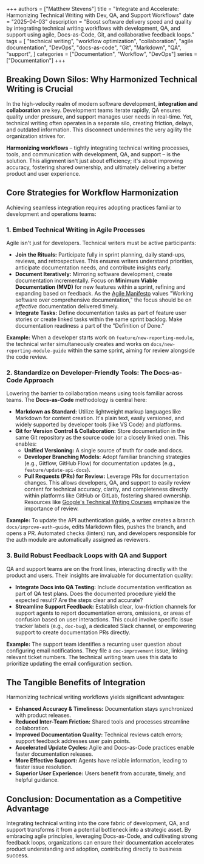 +++
authors = ["Matthew Stevens"]
title = "Integrate and Accelerate: Harmonizing Technical Writing with Dev, QA, and Support Workflows"
date = "2025-04-03"
description = "Boost software delivery speed and quality by integrating technical writing workflows with development, QA, and support using agile, Docs-as-Code, Git, and collaborative feedback loops."
tags = [
    "technical writing",
    "workflow optimization",
    "collaboration",
    "agile documentation",
    "DevOps",
    "docs-as-code",
    "Git",
    "Markdown",
    "QA",
    "support",
]
categories = ["Documentation", "Workflow", "DevOps"]
series = ["Documentation"]
+++

## Breaking Down Silos: Why Harmonized Technical Writing is Crucial

In the high-velocity realm of modern software development, **integration and collaboration** are key. Development teams iterate rapidly, QA ensures quality under pressure, and support manages user needs in real-time. Yet, technical writing often operates in a separate silo, creating friction, delays, and outdated information. This disconnect undermines the very agility the organization strives for.

**Harmonizing workflows** – tightly integrating technical writing processes, tools, and communication with development, QA, and support – is the solution. This alignment isn't just about efficiency; it's about improving accuracy, fostering shared ownership, and ultimately delivering a better product and user experience.

## Core Strategies for Workflow Harmonization

Achieving seamless integration requires adopting practices familiar to development and operations teams:

### 1. Embed Technical Writing in Agile Processes

Agile isn't just for developers. Technical writers must be active participants:

*   **Join the Rituals:** Participate fully in sprint planning, daily stand-ups, reviews, and retrospectives. This ensures writers understand priorities, anticipate documentation needs, and contribute insights early.
*   **Document Iteratively:** Mirroring software development, create documentation incrementally. Focus on **Minimum Viable Documentation (MVD)** for new features within a sprint, refining and expanding based on feedback. As the [Agile Manifesto](https://agilemanifesto.org/) values "Working software over comprehensive documentation," the focus should be on *effective* documentation delivered timely.
*   **Integrate Tasks:** Define documentation tasks as part of feature user stories or create linked tasks within the same sprint backlog. Make documentation readiness a part of the "Definition of Done."

**Example:** When a developer starts work on `feature/new-reporting-module`, the technical writer simultaneously creates and works on `docs/new-reporting-module-guide` within the same sprint, aiming for review alongside the code review.

### 2. Standardize on Developer-Friendly Tools: The Docs-as-Code Approach

Lowering the barrier to collaboration means using tools familiar across teams. The **Docs-as-Code** methodology is central here:

*   **Markdown as Standard:** Utilize lightweight markup languages like Markdown for content creation. It's plain text, easily versioned, and widely supported by developer tools (like VS Code) and platforms.
*   **Git for Version Control & Collaboration:** Store documentation in the same Git repository as the source code (or a closely linked one). This enables:
    *   **Unified Versioning:** A single source of truth for code and docs.
    *   **Developer Branching Models:** Adopt familiar branching strategies (e.g., Gitflow, GitHub Flow) for documentation updates (e.g., `feature/update-api-docs`).
    *   **Pull Requests (PRs) for Review:** Leverage PRs for documentation changes. This allows developers, QA, and support to easily review content for technical accuracy, clarity, and completeness directly within platforms like GitHub or GitLab, fostering shared ownership. Resources like [Google's Technical Writing Courses](https://developers.google.com/tech-writing) emphasize the importance of review.

**Example:** To update the API authentication guide, a writer creates a branch `docs/improve-auth-guide`, edits Markdown files, pushes the branch, and opens a PR. Automated checks (linters) run, and developers responsible for the auth module are automatically assigned as reviewers.

### 3. Build Robust Feedback Loops with QA and Support

QA and support teams are on the front lines, interacting directly with the product and users. Their insights are invaluable for documentation quality:

*   **Integrate Docs into QA Testing:** Include documentation verification as part of QA test plans. Does the documented procedure yield the expected result? Are the steps clear and accurate?
*   **Streamline Support Feedback:** Establish clear, low-friction channels for support agents to report documentation errors, omissions, or areas of confusion based on user interactions. This could involve specific issue tracker labels (e.g., `doc-bug`), a dedicated Slack channel, or empowering support to create documentation PRs directly.

**Example:** The support team identifies a recurring user question about configuring email notifications. They file a `doc-improvement` issue, linking relevant ticket numbers. The technical writing team uses this data to prioritize updating the email configuration section.

## The Tangible Benefits of Integration

Harmonizing technical writing workflows yields significant advantages:

*   **Enhanced Accuracy & Timeliness:** Documentation stays synchronized with product releases.
*   **Reduced Inter-Team Friction:** Shared tools and processes streamline collaboration.
*   **Improved Documentation Quality:** Technical reviews catch errors; support feedback addresses user pain points.
*   **Accelerated Update Cycles:** Agile and Docs-as-Code practices enable faster documentation releases.
*   **More Effective Support:** Agents have reliable information, leading to faster issue resolution.
*   **Superior User Experience:** Users benefit from accurate, timely, and helpful guidance.

## Conclusion: Documentation as a Competitive Advantage

Integrating technical writing into the core fabric of development, QA, and support transforms it from a potential bottleneck into a strategic asset. By embracing agile principles, leveraging Docs-as-Code, and cultivating strong feedback loops, organizations can ensure their documentation accelerates product understanding and adoption, contributing directly to business success.
